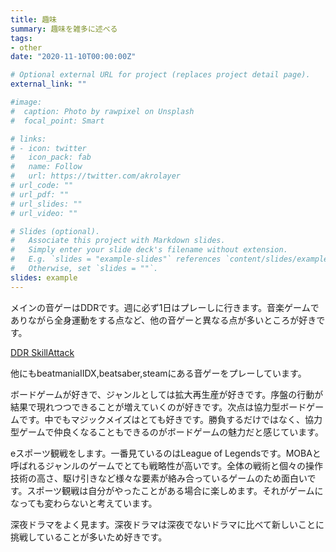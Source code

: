```yaml
---
title: 趣味
summary: 趣味を雑多に述べる
tags:
- other
date: "2020-11-10T00:00:00Z"

# Optional external URL for project (replaces project detail page).
external_link: ""

#image:
#  caption: Photo by rawpixel on Unsplash
#  focal_point: Smart

# links:
# - icon: twitter
#   icon_pack: fab
#   name: Follow
#   url: https://twitter.com/akrolayer
# url_code: ""
# url_pdf: ""
# url_slides: ""
# url_video: ""

# Slides (optional).
#   Associate this project with Markdown slides.
#   Simply enter your slide deck's filename without extension.
#   E.g. `slides = "example-slides"` references `content/slides/example-slides.md`.
#   Otherwise, set `slides = ""`.
slides: example
---
```


メインの音ゲーはDDRです。週に必ず1日はプレーしに行きます。音楽ゲームでありながら全身運動をする点など、他の音ゲーと異なる点が多いところが好きです。

[DDR SkillAttack](http://skillattack.com/sa4/dancer_profile.php?ddrcode=41051780)

他にもbeatmaniaⅡDX,beatsaber,steamにある音ゲーをプレーしています。

ボードゲームが好きで、ジャンルとしては拡大再生産が好きです。序盤の行動が結果で現れつつできることが増えていくのが好きです。次点は協力型ボードゲームです。中でもマジックメイズはとても好きです。勝負するだけではなく、協力型ゲームで仲良くなることもできるのがボードゲームの魅力だと感じています。

eスポーツ観戦をします。一番見ているのはLeague of Legendsです。MOBAと呼ばれるジャンルのゲームでとても戦略性が高いです。全体の戦術と個々の操作技術の高さ、駆け引きなど様々な要素が絡み合っているゲームのため面白いです。スポーツ観戦は自分がやったことがある場合に楽しめます。それがゲームになっても変わらないと考えています。

深夜ドラマをよく見ます。深夜ドラマは深夜でないドラマに比べて新しいことに挑戦していることが多いため好きです。
